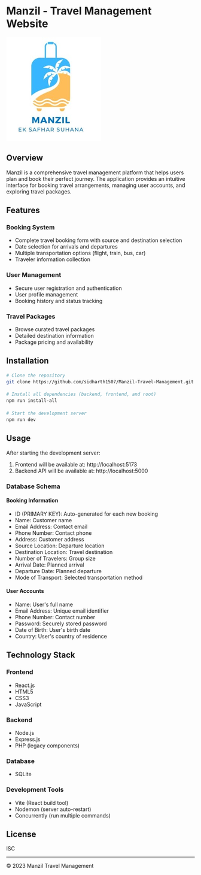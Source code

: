 # Manzil - Travel Management Website

![Manzil Logo](images/logo.jpeg)

## Overview

Manzil is a comprehensive travel management platform that helps users plan and book their perfect journey. The application provides an intuitive interface for booking travel arrangements, managing user accounts, and exploring travel packages.

## Features

### Booking System
- Complete travel booking form with source and destination selection
- Date selection for arrivals and departures
- Multiple transportation options (flight, train, bus, car)
- Traveler information collection

### User Management
- Secure user registration and authentication
- User profile management
- Booking history and status tracking

### Travel Packages
- Browse curated travel packages
- Detailed destination information
- Package pricing and availability

## Installation

```bash
# Clone the repository
git clone https://github.com/sidharth1507/Manzil-Travel-Management.git

# Install all dependencies (backend, frontend, and root)
npm run install-all

# Start the development server
npm run dev
```

## Usage

After starting the development server:
1. Frontend will be available at: http://localhost:5173
2. Backend API will be available at: http://localhost:5000

### Database Schema

#### Booking Information
- ID (PRIMARY KEY): Auto-generated for each new booking
- Name: Customer name
- Email Address: Contact email
- Phone Number: Contact phone
- Address: Customer address
- Source Location: Departure location
- Destination Location: Travel destination
- Number of Travelers: Group size
- Arrival Date: Planned arrival
- Departure Date: Planned departure
- Mode of Transport: Selected transportation method

#### User Accounts
- Name: User's full name
- Email Address: Unique email identifier
- Phone Number: Contact number
- Password: Securely stored password
- Date of Birth: User's birth date
- Country: User's country of residence

## Technology Stack

### Frontend
- React.js
- HTML5
- CSS3
- JavaScript

### Backend
- Node.js
- Express.js
- PHP (legacy components)

### Database
- SQLite

### Development Tools
- Vite (React build tool)
- Nodemon (server auto-restart)
- Concurrently (run multiple commands)

## License

ISC

---

© 2023 Manzil Travel Management
